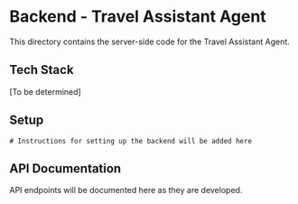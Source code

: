 # Backend - Travel Assistant Agent

This directory contains the server-side code for the Travel Assistant Agent.

## Tech Stack

[To be determined]

## Setup

```
# Instructions for setting up the backend will be added here
```

## API Documentation

API endpoints will be documented here as they are developed. 